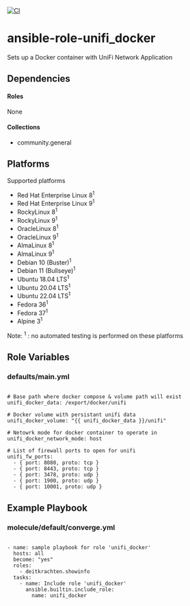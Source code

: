 [![CI](https://github.com/de-it-krachten/ansible-role-unifi_docker/workflows/CI/badge.svg?event=push)](https://github.com/de-it-krachten/ansible-role-unifi_docker/actions?query=workflow%3ACI)


# ansible-role-unifi_docker

Sets up a Docker container with UniFi Network Application



## Dependencies

#### Roles
None

#### Collections
- community.general

## Platforms

Supported platforms

- Red Hat Enterprise Linux 8<sup>1</sup>
- Red Hat Enterprise Linux 9<sup>1</sup>
- RockyLinux 8<sup>1</sup>
- RockyLinux 9<sup>1</sup>
- OracleLinux 8<sup>1</sup>
- OracleLinux 9<sup>1</sup>
- AlmaLinux 8<sup>1</sup>
- AlmaLinux 9<sup>1</sup>
- Debian 10 (Buster)<sup>1</sup>
- Debian 11 (Bullseye)<sup>1</sup>
- Ubuntu 18.04 LTS<sup>1</sup>
- Ubuntu 20.04 LTS<sup>1</sup>
- Ubuntu 22.04 LTS<sup>1</sup>
- Fedora 36<sup>1</sup>
- Fedora 37<sup>1</sup>
- Alpine 3<sup>1</sup>

Note:
<sup>1</sup> : no automated testing is performed on these platforms

## Role Variables
### defaults/main.yml
<pre><code>
# Base path where docker compose & volume path will exist
unifi_docker_data: /export/docker/unifi

# Docker volume with persistant unifi data
unifi_docker_volume: "{{ unifi_docker_data }}/unifi"

# Netowrk mode for docker container to operate in
unifi_docker_network_mode: host

# List of firewall ports to open for unifi
unifi_fw_ports:
  - { port: 8080, proto: tcp }
  - { port: 8443, proto: tcp }
  - { port: 3478, proto: udp }
  - { port: 1900, proto: udp }
  - { port: 10001, proto: udp }
</pre></code>




## Example Playbook
### molecule/default/converge.yml
<pre><code>
- name: sample playbook for role 'unifi_docker'
  hosts: all
  become: "yes"
  roles:
    - deitkrachten.showinfo
  tasks:
    - name: Include role 'unifi_docker'
      ansible.builtin.include_role:
        name: unifi_docker
</pre></code>
